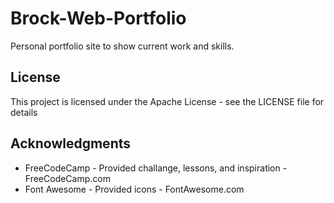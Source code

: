 # Brock-Web-Portfolio
Personal portfolio site to show current work and skills.

## License
This project is licensed under the Apache License - see the LICENSE file for details

## Acknowledgments
* FreeCodeCamp - Provided challange, lessons, and inspiration - FreeCodeCamp.com
* Font Awesome - Provided icons - FontAwesome.com
